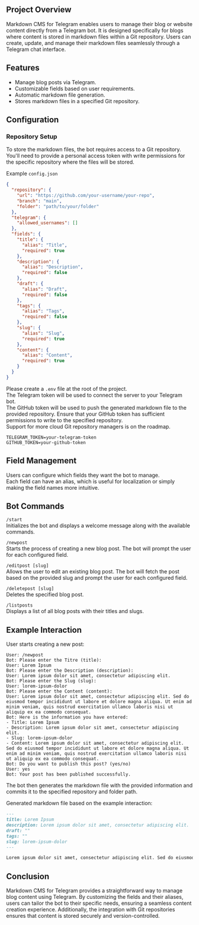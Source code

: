 ## Project Overview
Markdown CMS for Telegram enables users to manage their blog or website content directly from a Telegram bot. It is designed specifically for blogs where content is stored in markdown files within a Git repository. Users can create, update, and manage their markdown files seamlessly through a Telegram chat interface.

## Features
- Manage blog posts via Telegram.
- Customizable fields based on user requirements.
- Automatic markdown file generation.
- Stores markdown files in a specified Git repository.
     
## Configuration

### Repository Setup   
To store the markdown files, the bot requires access to a Git repository.    
You'll need to provide a personal access token with write permissions for the specific repository where the files will be stored.

Example `config.json`
```json
{
  "repository": {
    "url": "https://github.com/your-username/your-repo",
    "branch": "main",
    "folder": "path/to/your/folder"
  },
  "telegram": {
    "allowed_usernames": []
  },
  "fields": {
    "title": {
      "alias": "Title",
      "required": true
    },
    "description": {
      "alias": "Description",
      "required": false
    },
    "draft": {
      "alias": "Draft",
      "required": false
    },
    "tags": {
      "alias": "Tags",
      "required": false
    },
    "slug": {
      "alias": "Slug",
      "required": true
    },
    "content": {
      "alias": "Content",
      "required": true
    }
  }
}
```

Please create a `.env` file at the root of the project.    
The Telegram token will be used to connect the server to your Telegram bot.      
The GitHub token will be used to push the generated markdown file to the provided repository. Ensure that your GitHub token has sufficient permissions to write to the specified repository.    
Support for more cloud Git repository managers is on the roadmap.     

```
TELEGRAM_TOKEN=your-telegram-token
GITHUB_TOKEN=your-github-token
```

## Field Management
Users can configure which fields they want the bot to manage.    
Each field can have an alias, which is useful for localization or simply making the field names more intuitive.

## Bot Commands
`/start`   
Initializes the bot and displays a welcome message along with the available commands.

`/newpost`    
Starts the process of creating a new blog post. The bot will prompt the user for each configured field.

`/editpost [slug]`    
Allows the user to edit an existing blog post. The bot will fetch the post based on the provided slug and prompt the user for each configured field.

`/deletepost [slug]`    
Deletes the specified blog post.

`/listposts`      
Displays a list of all blog posts with their titles and slugs.

## Example Interaction
User starts creating a new post:

```
User: /newpost
Bot: Please enter the Titre (title):
User: Lorem Ipsum
Bot: Please enter the Description (description):
User: Lorem ipsum dolor sit amet, consectetur adipiscing elit.
Bot: Please enter the Slug (slug):
User: lorem-ipsum-dolor
Bot: Please enter the Content (content):
User: Lorem ipsum dolor sit amet, consectetur adipiscing elit. Sed do eiusmod tempor incididunt ut labore et dolore magna aliqua. Ut enim ad minim veniam, quis nostrud exercitation ullamco laboris nisi ut aliquip ex ea commodo consequat.
Bot: Here is the information you have entered:
- Title: Lorem Ipsum
- Description: Lorem ipsum dolor sit amet, consectetur adipiscing elit.
- Slug: lorem-ipsum-dolor
- Content: Lorem ipsum dolor sit amet, consectetur adipiscing elit. Sed do eiusmod tempor incididunt ut labore et dolore magna aliqua. Ut enim ad minim veniam, quis nostrud exercitation ullamco laboris nisi ut aliquip ex ea commodo consequat.
Bot: Do you want to publish this post? (yes/no)
User: yes
Bot: Your post has been published successfully.
```
The bot then generates the markdown file with the provided information and commits it to the specified repository and folder path.

Generated markdown file based on the example interaction:
```md
---
title: Lorem Ipsum
description: Lorem ipsum dolor sit amet, consectetur adipiscing elit.
draft: ""
tags: ""
slug: lorem-ipsum-dolor
---

Lorem ipsum dolor sit amet, consectetur adipiscing elit. Sed do eiusmod tempor incididunt ut labore et dolore magna aliqua. Ut enim ad minim veniam, quis nostrud exercitation ullamco laboris nisi ut aliquip ex ea commodo consequat.
```

## Conclusion
Markdown CMS for Telegram provides a straightforward way to manage blog content using Telegram. By customizing the fields and their aliases, users can tailor the bot to their specific needs, ensuring a seamless content creation experience. Additionally, the integration with Git repositories ensures that content is stored securely and version-controlled.